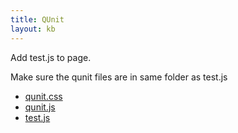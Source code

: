 ```yaml
---
title: QUnit
layout: kb
---
```


Add test.js to page.

Make sure the qunit files are in same folder as test.js

- [qunit.css](qunit.css)
- [qunit.js](qunit.js)
- [test.js](test.js)